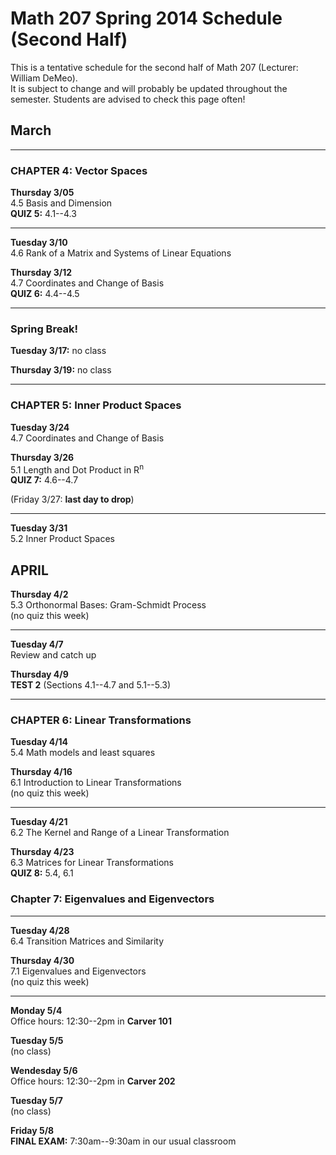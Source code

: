 # Math 207 Spring 2014 Schedule (Second Half)

This is a tentative schedule for the second half of Math 207
(Lecturer: William DeMeo).  
It is subject to change and will probably be updated throughout the semester. 
Students are advised to check this page often!


## March


---------------------------------------------------------  

### CHAPTER 4: Vector Spaces

**Thursday 3/05**  
4.5 Basis and Dimension  
**QUIZ 5:** 4.1--4.3
 
---------------------------------------------------------  

**Tuesday 3/10**  
4.6 Rank of a Matrix and Systems of Linear Equations  

**Thursday 3/12**  
4.7 Coordinates and Change of Basis  
**QUIZ 6:** 4.4--4.5  

---------------------------------------------------------  

### Spring Break!

**Tuesday 3/17:** no class  

**Thursday 3/19:** no class  

---------------------------------------------------------  

### CHAPTER 5: Inner Product Spaces

**Tuesday 3/24**  
4.7 Coordinates and Change of Basis  

**Thursday 3/26**  
5.1 Length and Dot Product in R<sup>n</sup>  
**QUIZ 7:** 4.6--4.7

(Friday 3/27: **last day to drop**)  

---------------------------------------------------------  

**Tuesday 3/31**  
5.2 Inner Product Spaces  

## APRIL


**Thursday 4/2**  
5.3 Orthonormal Bases: Gram-Schmidt Process  
(no quiz this week)

---------------------------------------------------------  

**Tuesday 4/7**  
Review and catch up

**Thursday 4/9**  
**TEST 2** (Sections 4.1--4.7 and 5.1--5.3)

--------------------------------------------------------  

### CHAPTER 6: Linear Transformations

**Tuesday 4/14**  
5.4 Math models and least squares  

**Thursday 4/16**  
6.1 Introduction to Linear Transformations  
(no quiz this week)

---------------------------------------------------------  
**Tuesday 4/21**  
6.2 The Kernel and Range of a Linear Transformation   

**Thursday 4/23**  
6.3 Matrices for Linear Transformations  
**QUIZ 8:** 5.4, 6.1

### Chapter 7: Eigenvalues and Eigenvectors

---------------------------------------------------------  
**Tuesday 4/28**  
6.4 Transition Matrices and Similarity  

**Thursday 4/30**  
7.1 Eigenvalues and Eigenvectors  
(no quiz this week)

---------------------------------------------------------  
**Monday 5/4**  
Office hours: 12:30--2pm in **Carver 101**  

**Tuesday 5/5**  
(no class)  

**Wendesday 5/6**  
Office hours: 12:30--2pm in **Carver 202**  

**Tuesday 5/7**  
(no class)  

**Friday 5/8**  
**FINAL EXAM:** 7:30am--9:30am in our usual classroom

<!-- 7.4 Applications of Eigenvalues and Eigenvectors  -->

                                                                  
